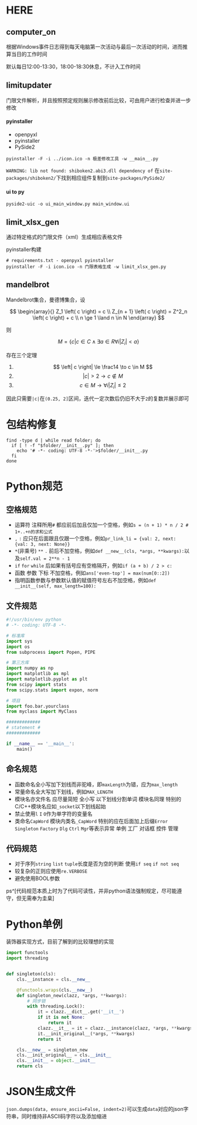 # HERE

## computer_on

根据Windows事件日志得到每天电脑第一次活动与最后一次活动的时间，进而推算当日的工作时间

默认每日12:00-13:30，18:00-18:30休息，不计入工作时间

## limitupdater

门限文件解析，并且按照预定规则展示修改前后比较，可由用户进行检查并进一步修改

#### pyinstaller

- openpyxl
- pyinstaller
- PySide2

`pyinstaller -F -i ../icon.ico -n 极差修改工具 -w __main__.py`

`WARNING: lib not found: shiboken2.abi3.dll dependency of` 在`site-packages/shiboken2/`下找到相应组件复制到`site-packages/PySide2/`

#### ui to py

`pyside2-uic -o ui_main_window.py main_window.ui`

## limit_xlsx_gen

通过特定格式的门限文件（xml）生成相应表格文件

pyinstaller构建

```shell
# requirements.txt - openpyxl pyinstaller
pyinstaller -F -i icon.ico -n 门限表格生成 -w limit_xlsx_gen.py
```

## mandelbrot

Mandelbrot集合，曼德博集合，设

$$
\begin{array}{}
  Z_1 \left( c \right) = c \\
  Z_{n + 1} \left( c \right) = Z^2_n \left( c \right) + c \\
  n \ge 1 \land n \in N
\end{array}
$$

则

$$ M = \left \{ c | c \in C \land \exists a \in R \forall i \left| Z_i \right| \lt a \right \} $$

存在三个定理

1. $$ \left| c \right| \le \frac14 \to c \in M $$
1. $$ \left| c \right| \gt 2 \to c \notin M $$
1. $$ c \in M \to \forall i \left| Z_i \right| \le 2 $$

因此只需要`|c|`在`(0.25, 2]`区间，迭代一定次数后仍旧不大于`2`的复数并展示即可

# 包结构修复

```shell
find -type d | while read folder; do
  if [ ! -f "$folder/__init__.py" ]; then
    echo '# -*- coding: UTF-8 -*-'>$folder/__init__.py
  fi
done
```

# Python规范

## 空格规范

- 运算符 注释所用`#` 都应前后加且仅加一个空格，例如`s = (n + 1) * n / 2 # 1+..+n的求和公式`
- `,` `:` 应只在后面跟且仅跟一个空格，例如`pr_link_li = {val: 2, next: {val: 3, next: None}}`
- `*`(非乘号) `**` `.` 前后不加空格，例如`def __new__(cls, *args, **kwargs):`以及`self.val = 2**n - 1`
- `if` `for` `while` 后如果有括号应有空格隔开，例如`if (a + b) / 2 > c:`
- 函数 参数 下标 不加空格，例如`ans['even-top'] = max(num[0::2])`
- 指明函数参数与参数默认值的赋值符号左右不加空格，例如`def __init__(self, max_length=100):`

## 文件规范

```python
#!/usr/bin/env python
# -*- coding: UTF-8 -*-

# 标准库
import sys
import os
from subprocess import Popen, PIPE

# 第三方库
import numpy as np
import matplotlib as mpl
import matplotlib.pyplot as plt
from scipy import stats
from scipy.stats import expon, norm

# 项目
import foo.bar.yourclass
from myclass import MyClass

#############
# statement #
#############

if __name__ == '__main__':
    main()
```

## 命名规范

- 函数命名全小写加下划线而非驼峰，即`maxLength`为错，应为`max_length`
- 常量命名全大写加下划线，例如`MAX_LENGTH`
- 模块名亦文件名 应尽量简短 全小写 以下划线分割单词 模块名同理 特别的 C/C++模块名应如`_socket`以下划线起始
- 禁止使用`l` `I` `O`作为单字符的变量名
- 类命名`CapWord` 模块内类名`_CapWord` 特别的应在后面加上后缀`Error` `Singleton` `Factory` `Dlg` `Ctrl` `Mgr`等表示异常 单例 工厂 对话框 控件 管理

## 代码规范

- 对于序列`string` `list` `tuple`长度是否为空的判断 使用`if seq` `if not seq`
- 较复杂的正则应使用`re.VERBOSE`
- 避免使用BOOL参数

ps^[代码规范本质上时为了代码可读性，并非python语法强制规定，尽可能遵守，但无需奉为圭臬]

# Python单例

装饰器实现方式，目前了解到的比较理想的实现

```python
import functools
import threading


def singleton(cls):
    cls.__instance = cls.__new__

    @functools.wraps(cls.__new__)
    def singleton_new(clazz, *args, **kwargs):
        # 同步锁
        with threading.Lock():
            it = clazz.__dict__.get('__it__')
            if it is not None:
                return it
            clazz.__it__ = it = clazz.__instance(clazz, *args, **kwargs)
            it.__init_original__(*args, **kwargs)
            return it

    cls.__new__ = singleton_new
    cls.__init_original__ = cls.__init__
    cls.__init__ = object.__init__
    return cls
```

# JSON生成文件

`json.dumps(data, ensure_ascii=False, indent=2)`可以生成`data`对应的json字符串，同时维持非ASCII码字符以及添加缩进

